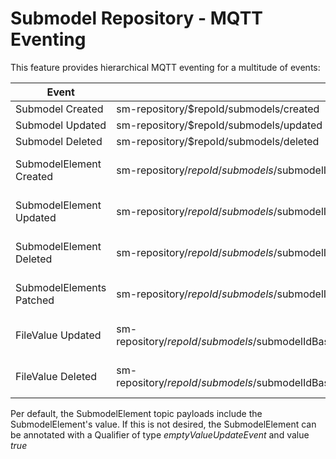 # Submodel Repository - MQTT Eventing
This feature provides hierarchical MQTT eventing for a multitude of events:

| Event       |Topic        | Payload |
| ----------- | ----------- |    ---     |
| Submodel Created | sm-repository/$repoId/submodels/created| Created SM JSON  |
| Submodel Updated   | sm-repository/$repoId/submodels/updated| Updated SM JSON|
| Submodel Deleted   | sm-repository/$repoId/submodels/deleted| Deleted SM JSON|
| SubmodelElement Created | sm-repository/$repoId/submodels/$submodelIdBase64URLEncoded/submodelElements/$idShortPath/created | Created SubmodelElement JSON  |
| SubmodelElement Updated | sm-repository/$repoId/submodels/$submodelIdBase64URLEncoded/submodelElements/$idShortPath/updated | Updated SubmodelElement JSON  |
| SubmodelElement Deleted | sm-repository/$repoId/submodels/$submodelIdBase64URLEncoded/submodelElements/$idShortPath/deleted | Deleted SubmodelElement JSON  |
| SubmodelElements Patched | sm-repository/$repoId/submodels/$submodelIdBase64URLEncoded/submodelElements/patched | Patched SubmodelElements JSON  |
| FileValue Updated | sm-repository/$repoId/submodels/$submodelIdBase64URLEncoded/submodelElements/$idShortPath/attachment/updated | Updated SubmodelElement JSON  |
| FileValue Deleted | sm-repository/$repoId/submodels/$submodelIdBase64URLEncoded/submodelElements/$idShortPath/attachment/deleted | Deleted SubmodelElement JSON  | 

Per default, the SubmodelElement topic payloads include the SubmodelElement's value. If this is not desired, the SubmodelElement can be annotated with a Qualifier of type *emptyValueUpdateEvent* and value *true* 
